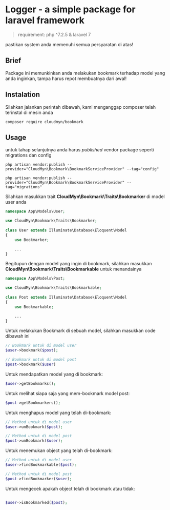 # Logger - a simple package for laravel framework

> requirement: php ^7.2.5 & laravel 7

pastikan system anda memenuhi semua persyaratan di atas!

## Brief

Package ini memunkinkan anda melakukan bookmark terhadap model yang anda inginkan, tampa harus repot membuatnya dari awal!

## Instalation

Silahkan jalankan perintah dibawah, kami menganggap composer telah terinstal di mesin anda

    composer require cloudmyn/bookmark

## Usage

untuk tahap selanjutnya anda harus *published* vendor package seperti migrations dan config

    php artisan vendor:publish --provider="CloudMyn\Bookmark\BookmarkServiceProvider" --tag="config"
 
    php artisan vendor:publish --provider="CloudMyn\Bookmark\BookmarkServiceProvider" --tag="migrations"
 
Silahkan masukkan trait **CloudMyn\Bookmark\Traits\Bookmarker** di model user anda

```PHP
namespace App\Models\User;

use CloudMyn\Bookmark\Traits\Bookmarker;
    
class User extends Illuminate\Database\Eloquent\Model 
{
    use Bookmarker;

    ...
}
```

Begitupun dengan model yang ingin di bookmark, silahkan masukkan **CloudMyn\Bookmark\Traits\Bookmarkable** untuk menandainya

```PHP
namespace App\Models\Post;

use CloudMyn\Bookmark\Traits\Bookmarkable;
    
class Post extends Illuminate\Database\Eloquent\Model 
{
    use Bookmarkable;

    ...
}
```

Untuk melakukan Bookmark di sebuah model, silahkan masukkan code dibawah ini

```PHP
// Bookmark untuk di model user
$user->bookmark($post);

// Bookmark untuk di model post
$post->bookmark($user)
```

Untuk mendapatkan model yang di bookmark:

```PHP
$user->getBookmarks();
```

Untuk melihat siapa saja yang mem-bookmark model post:

```PHP
$post->getBookmarkers();
```

Untuk menghapus model yang telah di-bookmark:

```PHP
// Method untuk di model user
$user->unBookmark($post);

// Method untuk di model post
$post->unBookmark($user);
```

Untuk menemukan object yang telah di-bookmark:

```PHP
// Method untuk di model user
$user->findBookmarkable($post);

// Method untuk di model post
$post->findBookmarker($user);
```

Untuk mengecek apakah object telah di bookmark atau tidak:

```PHP

$user->isBookmarked($post);

```